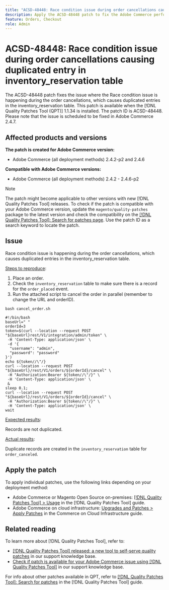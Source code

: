 ```yaml
---
title: "ACSD-48448: Race condition issue during order cancellations causing duplicated entry in inventory_reservation table"
description: Apply the ACSD-48448 patch to fix the Adobe Commerce performance issue where the Race condition issue is happening during the order cancellations, which causes duplicated entries in the inventory_reservation table.
feature: Orders, Checkout
role: Admin
---
```

# ACSD-48448: Race condition issue during order cancellations causing duplicated entry in inventory_reservation table

The ACSD-48448 patch fixes the issue where the Race condition issue is happening during the order cancellations, which causes duplicated entries in the inventory_reservation table. This patch is available when the [!DNL Quality Patches Tool (QPT)] 1.1.34 is installed. The patch ID is ACSD-48448. Please note that the issue is scheduled to be fixed in Adobe Commerce 2.4.7.

## Affected products and versions

**The patch is created for Adobe Commerce version:**

* Adobe Commerce (all deployment methods) 2.4.2-p2 and 2.4.6

**Compatible with Adobe Commerce versions:**

* Adobe Commerce (all deployment methods) 2.4.2 - 2.4.6-p2

>[!NOTE]
>
>The patch might become applicable to other versions with new [!DNL Quality Patches Tool] releases. To check if the patch is compatible with your Adobe Commerce version, update the `magento/quality-patches` package to the latest version and check the compatibility on the [[!DNL Quality Patches Tool]: Search for patches page](https://experienceleague.adobe.com/tools/commerce-quality-patches/index.html). Use the patch ID as a search keyword to locate the patch.

## Issue

Race condition issue is happening during the order cancellations, which causes duplicated entries in the inventory_reservation table.

<u>Steps to reproduce</u>:

1. Place an order.
1. Check the `inventory_reservation` table to make sure there is a record for the `order_placed` event.
1. Run the attached script to cancel the order in parallel (remember to change the URL and orderID).

`bash cancel_order.sh`

```
#!/bin/bash
baseUrl=" "
orderId=3
token=$(curl --location --request POST "${baseUrl}rest/V1/integration/admin/token" \
 -H 'Content-Type: application/json' \
 -d '{
  "username": "admin",
  "password": "password"
}')
echo ${token//\"/}
curl --location --request POST "${baseUrl}/rest/V1/orders/${orderId}/cancel" \
 -H "Authorization:Bearer ${token//\"/}" \
 -H 'Content-Type: application/json' \
 &
sleep 0.1;
curl --location --request POST "${baseUrl}/rest/V1/orders/${orderId}/cancel" \
 -H "Authorization:Bearer ${token//\"/}" \
 -H 'Content-Type: application/json' \
wait
```

<u>Expected results</u>:

Records are not duplicated.

<u>Actual results</u>:

Duplicate records are created in the `inventory_reservation` table for `order_canceled`.

## Apply the patch

To apply individual patches, use the following links depending on your deployment method:

* Adobe Commerce or Magento Open Source on-premises: [[!DNL Quality Patches Tool] > Usage](https://experienceleague.adobe.com/docs/commerce-operations/tools/quality-patches-tool/usage.html) in the [!DNL Quality Patches Tool] guide.
* Adobe Commerce on cloud infrastructure: [Upgrades and Patches > Apply Patches](https://experienceleague.adobe.com/docs/commerce-cloud-service/user-guide/develop/upgrade/apply-patches.html) in the Commerce on Cloud Infrastructure guide.

## Related reading

To learn more about [!DNL Quality Patches Tool], refer to:

* [[!DNL Quality Patches Tool] released: a new tool to self-serve quality patches](/help/announcements/adobe-commerce-announcements/magento-quality-patches-released-new-tool-to-self-serve-quality-patches.md) in our support knowledge base.
* [Check if patch is available for your Adobe Commerce issue using [!DNL Quality Patches Tool]](/help/support-tools/patches-available-in-qpt-tool/check-patch-for-magento-issue-with-magento-quality-patches.md) in our support knowledge base.

For info about other patches available in QPT, refer to [[!DNL Quality Patches Tool]: Search for patches](https://experienceleague.adobe.com/tools/commerce-quality-patches/index.html) in the [!DNL Quality Patches Tool] guide.
